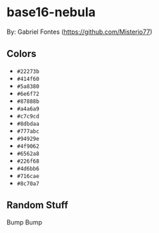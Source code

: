 # base16-nebula

By: Gabriel Fontes (https://github.com/Misterio77)

## Colors

* `#22273b`
* `#414f60`
* `#5a8380`
* `#6e6f72`
* `#87888b`
* `#a4a6a9`
* `#c7c9cd`
* `#8dbdaa`
* `#777abc`
* `#94929e`
* `#4f9062`
* `#6562a8`
* `#226f68`
* `#4d6bb6`
* `#716cae`
* `#8c70a7`

## Random Stuff

Bump
Bump

